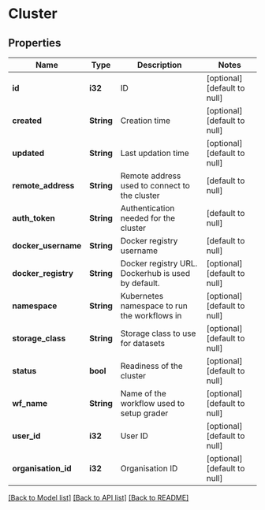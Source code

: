# Cluster

## Properties
Name | Type | Description | Notes
------------ | ------------- | ------------- | -------------
**id** | **i32** | ID | [optional] [default to null]
**created** | **String** | Creation time | [optional] [default to null]
**updated** | **String** | Last updation time | [optional] [default to null]
**remote_address** | **String** | Remote address used to connect to the cluster | [default to null]
**auth_token** | **String** | Authentication needed for the cluster | [default to null]
**docker_username** | **String** | Docker registry username | [default to null]
**docker_registry** | **String** | Docker registry URL. Dockerhub is used by default. | [optional] [default to null]
**namespace** | **String** | Kubernetes namespace to run the workflows in | [optional] [default to null]
**storage_class** | **String** | Storage class to use for datasets | [optional] [default to null]
**status** | **bool** | Readiness of the cluster | [optional] [default to null]
**wf_name** | **String** | Name of the workflow used to setup grader | [optional] [default to null]
**user_id** | **i32** | User ID | [optional] [default to null]
**organisation_id** | **i32** | Organisation ID | [optional] [default to null]

[[Back to Model list]](../README.md#documentation-for-models) [[Back to API list]](../README.md#documentation-for-api-endpoints) [[Back to README]](../README.md)


